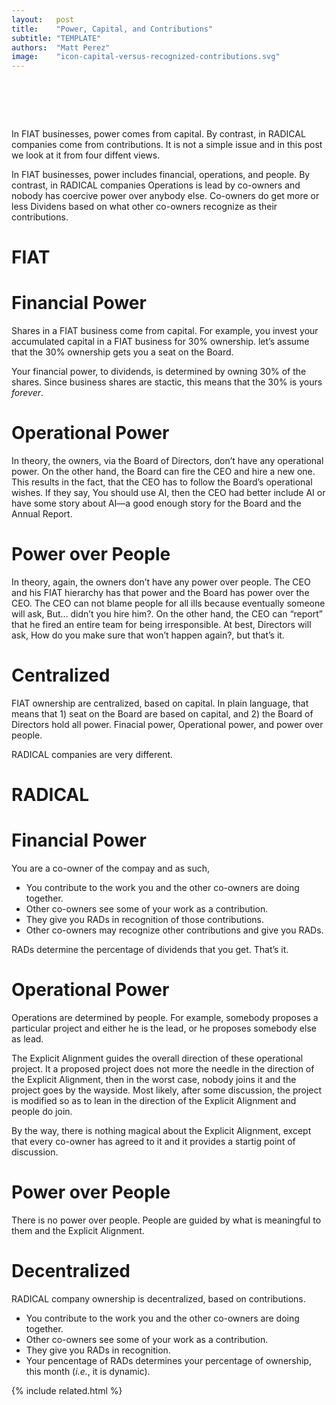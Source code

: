 ```yaml
---
layout:   post
title:    "Power, Capital, and Contributions"
subtitle: "TEMPLATE"
authors:  "Matt Perez"
image:    "icon-capital-versus-recognized-contributions.svg"
---
```


<div style="display:none;">
 <p>In <span class='_paradigm'>FIAT</span> businesses, power comes from capital. By contrast, in <span class='_paradigm'>RADICAL</span> companies come from contributions. It is not a simple issue and in this post we look at it from four diffent views.</p>
</div>

<h1>&nbsp;</h1>
 <p>In <span class='_paradigm'>FIAT</span> businesses, power comes from capital. By contrast, in <span class='_paradigm'>RADICAL</span> companies come from contributions. It is not a simple issue and in this post we look at it from four diffent views.</p>
 <p>In <span class='_paradigm'>FIAT</span> businesses, power includes financial, operations, and people. By contrast, in <span class='_paradigm'>RADICAL</span> companies Operations is lead by co-owners and nobody has coercive power over anybody else. Co-owners do get more or less Dividens based on what other co-owners recognize as their contributions.</p>

<h1 class="_section"><span class='_paradigm'>FIAT</span></h1>

<h1>Financial Power</h1>
 <p>Shares in a <span class='_paradigm'>FIAT</span> business come from capital. For example, you invest your accumulated capital in a <span class='_paradigm'>FIAT</span> business for 30% ownership. let&rsquo;s assume that the 30% ownership gets you a seat on the Board.</li>
 <p>Your financial power, to dividends, is determined by owning 30% of the shares. Since business shares are stactic, this means that the 30% is yours <em>forever</em>.</p>

<h1>Operational Power</h1>
 <p>In theory, the owners, via the Board of Directors, don&rsquo;t have any operational power. On the other hand, the Board can fire the CEO and hire a new one. This results in the fact, that the CEO has to follow the Board&rsquo;s operational wishes. If they say, <span class="_quotespan">You should use AI</span>, then the CEO had better include AI or have some story about AI&mdash;a good enough story for the Board and the Annual Report.</p>

<h1>Power over People</h1>
 <p>In theory, again, the owners don&rsquo;t have any power over people. The CEO and his FIAT hierarchy has that power and the Board has power over the CEO. The CEO can not blame people for all ills because eventually someone will ask, <span class="_quotespan">But&hellip; didn&rsquo;t you hire him?</span>. On the other hand, the CEO can &ldquo;report&rdquo; that he fired an entire team for being irresponsible. At best, Directors will ask, <span class="_quotespan">How do you make sure that won&rsquo;t happen again?</span>, but that&rsquo;s it.</p>

<h1>Centralized</h1>
 <p><span class='_paradigm'>FIAT</span> ownership are centralized, based on capital. In plain language, that means that 1) seat on the Board are based on capital, and 2) the Board of Directors hold all power. Finacial power, Operational power, and power over people.</p>
 <p><span class='_paradigm'>RADICAL</span> companies are very different.</p>

<h1 class="_section"><span class='_paradigm'>RADICAL</span></h1>

<h1>Financial Power</h1>
 <p>You are a co-owner of the compay and as such,</p>
  <ul>
   <li>You contribute to the work you and the other co-owners are doing together.</li>
   <li>Other co-owners see some of your work as a contribution.</li>
   <li>They give you <span class='_paradigm'>RAD</span>s in recognition of those contributions.</li>
   <li>Other co-owners may recognize other contributions and give you <span class='_paradigm'>RAD</span>s.</li>
  </ul>
 <p><span class='_paradigm'>RAD</span>s determine the percentage of dividends that you get. That&rsquo;s it.</p>

<h1>Operational Power</h1>
 <p>Operations are determined by people. For example, somebody proposes a particular project and either he is the lead, or he proposes somebody else as lead.</p>
 <p>The Explicit Alignment guides the overall direction of these operational project. It a proposed project does not more the needle in the direction of the Explicit Alignment, then in the worst case, nobody joins it and the project goes by the wayside. Most likely, after some discussion, the project is modified so as to lean in the direction of the Explicit Alignment and people do join.</p>
 <p>By the way, there is nothing magical about the Explicit Alignment, except that every co-owner has agreed to it and it provides a startig point of discussion.</p>

<h1>Power over People</h1>
 <p>There is no power over people. People are guided by what is meaningful to them and the Explicit Alignment.</p>

<h1>Decentralized</h1>
 <p><span class='_paradigm'>RADICAL</span> company ownership is decentralized, based on contributions.</p>
  <ul>
   <li>You contribute to the work you and the other co-owners are doing together.</li>
   <li>Other co-owners see some of your work as a contribution.</li>
   <li>They give you <span class='_paradigm'>RAD</span>s in recognition.</li>
   <li>Your pencentage of <span class='_paradigm'>RAD</span>s determines your percentage of ownership, this month (<em>i.e.</em>, it is dynamic).</li>
  </ul>

{% include related.html %}